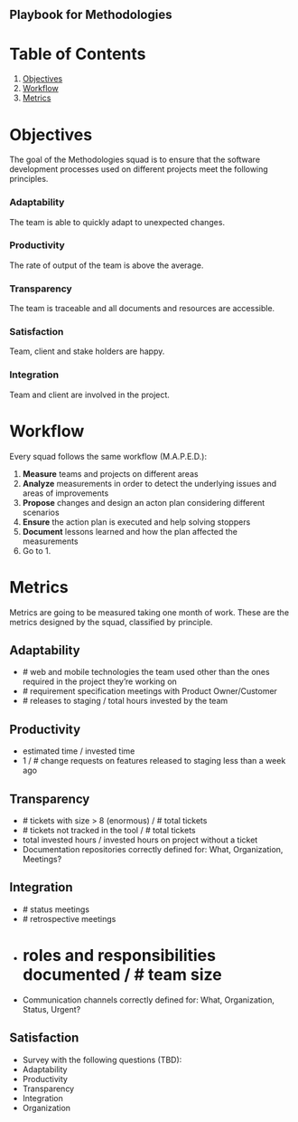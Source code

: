 ## Playbook for Methodologies

# Table of Contents

1. [Objectives](#objectives)
2. [Workflow](#workflow)
3. [Metrics](#metrics)

# Objectives

The goal of the Methodologies squad is to ensure that the software development processes used on different projects meet the following principles.

### Adaptability
The team is able to quickly adapt to unexpected changes.

### Productivity
The rate of output of the team is above the average.

### Transparency
The team is traceable and all documents and resources are accessible.

### Satisfaction
Team, client and stake holders are happy.

### Integration
Team and client are involved in the project.

# Workflow

Every squad follows the same workflow (M.A.P.E.D.):

1. **Measure** teams and projects on different areas
2. **Analyze** measurements in order to detect the underlying issues and areas of improvements
3. **Propose** changes and design an acton plan considering different scenarios
4. **Ensure** the action plan is executed and help solving stoppers
5. **Document** lessons learned and how the plan affected the measurements
5. Go to 1.

# Metrics

Metrics are going to be measured taking one month of work. These are the metrics designed by the squad, classified by principle.

## Adaptability
* \# web and mobile technologies the team used other than the ones required in the project they’re working on
* \# requirement specification meetings with Product Owner/Customer
* \# releases to staging / total hours invested by the team

## Productivity
* estimated time / invested time
* 1 / \# change requests on features released to staging less than a week ago

## Transparency
* \# tickets with size > 8 (enormous) / # total tickets
* \# tickets not tracked in the tool / # total tickets
* total invested hours / invested hours on project without a ticket
* Documentation repositories correctly defined for: What, Organization, Meetings?

## Integration
* \# status meetings
* \# retrospective meetings
* # roles and responsibilities documented / # team size
* Communication channels correctly defined for: What, Organization, Status, Urgent?

## Satisfaction
* Survey with the following questions (TBD):
 * Adaptability
 * Productivity
 * Transparency
 * Integration
 * Organization
